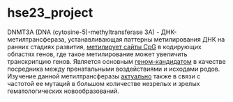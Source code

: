 # hse23_project
DNMT3A (DNA (cytosine-5)-methyltransferase 3A) - ДНК-метилтрансфераза, устанавливающая паттерны метилирования ДНК на ранних стадиях развития, [метилирует сайты CpG](https://www.sciencedirect.com/science/article/pii/S153561081400316X) в кодирующих областях генов, где такое метилирование может увеличить транскрипцию генов. Является основным [геном-кандидатом](https://pubmed.ncbi.nlm.nih.gov/32018205/) в качестве посредника между пренатальными воздействиями и исходами родов. Изучение данной метилтрансферазы [актуально](https://pubmed.ncbi.nlm.nih.gov/28003281/) также в связи с частотой ее мутаций в большом количестве незрелых и зрелых гематологических новообразований.
